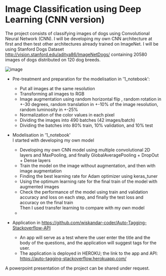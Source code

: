 # Image Classification using Deep Learning (CNN version)
The project consists of classifying images of dogs using Convolutional Neural Network (CNN). I will be developing my own CNN architecture at first and then test other architectures already trained on ImageNet. I will be using Stanford Dogs Dataset http://vision.stanford.edu/aditya86/ImageNetDogs/ containing 20580 images of dogs distributed on 120 dog breeds.

![image](https://github.com/wiskandar-coder/Image-Classification-using-Deep-Learning-CNN-version/assets/64427335/e7d01161-4122-45e3-b300-19bdaa9fde2a)

- Pre-treatment and preparation for the modelisation in '1_notebook':
    - Put all images at the same resolution
    - Transforming all images to RGB
    - Image augmentation using random horizontal flip , random rotation in +-30 degrees, random translation in +-10% of the image resolution, random luminosity in +-25%
    - Normalization of the color values in each pixel
    - Dividing the images into 490 batches (42 images/batch)
    - Dividing the batches into 80% train, 10% validation, and 10% test
  
- Modelisation in '1_notebook'\
I started with developing my own model
    - Developing my own CNN model using multiple convolutional 2D layers and MaxPooling, and finally GlobalAveragePooling + DropOut + Dense layers
    - Train the model on the image without augmentation, and then with image augmentation
    - Finding the best learning rate for Adam optimizer using keras_tuner
    - Using the optimum learning rate for the final train of the model with augmented images
    - Check the performance of the model using train and validation accuracy and loss on each step, and finally the test loss and accuracy on the final train\
Then I used transfer learning to compare with my own model
    - 
- Application in https://github.com/wiskandar-coder/Auto-Tagging-Stackoverflow-API
  - An app will serve as a test where the user enter the title and the body of the questions, and the application will suggest tags for the user.
  - The application is deployed in HEROKU; the link to the app and API: https://auto-tagging-stackoverflow.herokuapp.com/

A powerpoint presentation of the project can be shared under request.
